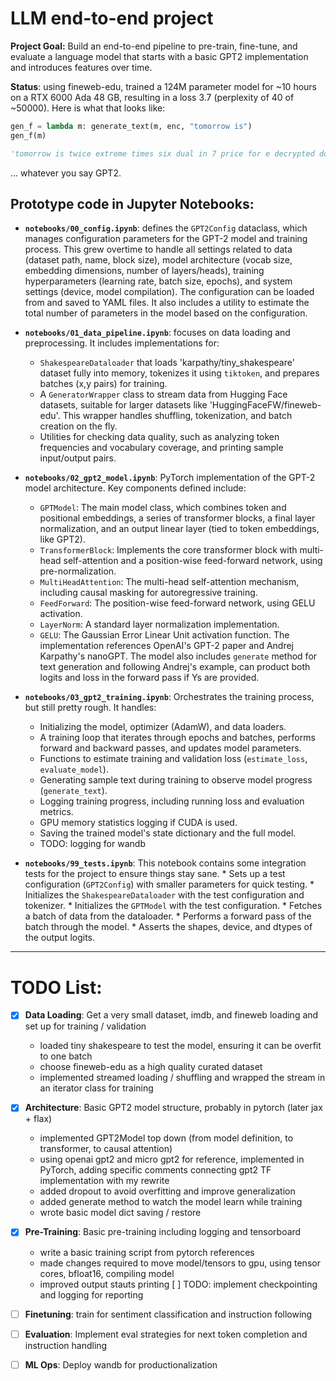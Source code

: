# LLM end-to-end project 

**Project Goal:** Build an end-to-end pipeline to pre-train, fine-tune, and evaluate a language model that starts with a basic GPT2
implementation and introduces features over time.

**Status**: using fineweb-edu, trained a 124M parameter model for ~10 hours on a RTX 6000 Ada 48 GB, resulting in a loss 3.7 (perplexity of 40 of ~50000). Here is what that looks like:

```python
gen_f = lambda m: generate_text(m, enc, "tomorrow is")
gen_f(m)

'tomorrow is twice extreme times six dual in 7 price for e decrypted down into the ssh. asked you visualize'
```

... whatever you say GPT2.

## Prototype code in Jupyter Notebooks:

* **`notebooks/00_config.ipynb`**: defines the `GPT2Config` dataclass, which manages configuration parameters for the GPT-2 model and training process. This grew overtime to handle all settings related to data (dataset path, name, block size), model architecture (vocab size, embedding dimensions, number of layers/heads), training hyperparameters (learning rate, batch size, epochs), and system settings (device, model compilation). The configuration can be loaded from and saved to YAML files. It also includes a utility to estimate the total number of parameters in the model based on the configuration.

* **`notebooks/01_data_pipeline.ipynb`**: focuses on data loading and preprocessing. It includes implementations for:
    * `ShakespeareDataloader` that loads 'karpathy/tiny_shakespeare' dataset fully into memory, tokenizes it using `tiktoken`, and prepares batches (x,y pairs) for training.
    * A `GeneratorWrapper` class to stream data from Hugging Face datasets, suitable for larger datasets like 'HuggingFaceFW/fineweb-edu'. This wrapper handles shuffling, tokenization, and batch creation on the fly.
    * Utilities for checking data quality, such as analyzing token frequencies and vocabulary coverage, and printing sample input/output pairs.

* **`notebooks/02_gpt2_model.ipynb`**: PyTorch implementation of the GPT-2 model architecture. Key components defined include:
    * `GPTModel`: The main model class, which combines token and positional embeddings, a series of transformer blocks, a final layer normalization, and an output linear layer (tied to token embeddings, like GPT2). 
    * `TransformerBlock`: Implements the core transformer block with multi-head self-attention and a position-wise feed-forward network, using pre-normalization.
    * `MultiHeadAttention`: The multi-head self-attention mechanism, including causal masking for autoregressive training.
    * `FeedForward`: The position-wise feed-forward network, using GELU activation.
    * `LayerNorm`: A standard layer normalization implementation.
    * `GELU`: The Gaussian Error Linear Unit activation function.
    The implementation references OpenAI's GPT-2 paper and Andrej Karpathy's nanoGPT. The model also includes `generate` method for text generation and following Andrej's example, can product both logits and loss in the forward pass if Ys are provided.

* **`notebooks/03_gpt2_training.ipynb`**: Orchestrates the training process, but still pretty rough. It handles: 
    * Initializing the model, optimizer (AdamW), and data loaders.
    * A training loop that iterates through epochs and batches, performs forward and backward passes, and updates model parameters.
    * Functions to estimate training and validation loss (`estimate_loss`, `evaluate_model`).
    * Generating sample text during training to observe model progress (`generate_text`).
    * Logging training progress, including running loss and evaluation metrics.
    * GPU memory statistics logging if CUDA is used.
    * Saving the trained model's state dictionary and the full model.
    * TODO: logging for wandb

* **`notebooks/99_tests.ipynb`**: This notebook contains some integration tests for the project to ensure things stay sane.
        * Sets up a test configuration (`GPT2Config`) with smaller parameters for quick testing.
        * Initializes the `ShakespeareDataloader` with the test configuration and tokenizer.
        * Initializes the `GPTModel` with the test configuration.
        * Fetches a batch of data from the dataloader.
        * Performs a forward pass of the batch through the model.
        * Asserts the shapes, device, and dtypes of the output logits.

---

# TODO List:

- [x] **Data Loading**: Get a very small dataset, imdb, and fineweb loading and set up for training / validation
    - loaded tiny shakespeare to test the model, ensuring it can be overfit to one batch
    - choose fineweb-edu as a high quality curated dataset
    - implemented streamed loading / shuffling and wrapped the stream in an iterator class for training 
- [x] **Architecture**: Basic GPT2 model structure, probably in pytorch (later jax + flax)
    - implemented GPT2Model top down (from model definition, to transformer, to causal attention)
    - using openai gpt2 and micro gpt2 for reference, implemented in PyTorch, adding specific comments
      connecting gpt2 TF implementation with my rewrite
    - added dropout to avoid overfitting and improve generalization
    - added generate method to watch the model learn while training
    - wrote basic model dict saving / restore
- [x] **Pre-Training**: Basic pre-training including logging and tensorboard
    - write a basic training script from pytorch references
    - made changes required to move model/tensors to gpu, using tensor cores, bfloat16, compiling model
    - improved output stauts printing
    [ ] TODO: implement checkpointing and logging for reporting
- [ ] **Finetuning**: train for sentiment classification and instruction following
- [ ] **Evaluation**: Implement eval strategies for next token completion and instruction handling
- [ ] **ML Ops**: Deploy wandb for productionalization


